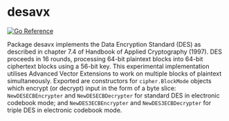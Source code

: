 # desavx

[![Go Reference](https://pkg.go.dev/badge/github.com/andjam/desavx.svg)](https://pkg.go.dev/github.com/andjam/desavx)

Package desavx implements the Data Encryption Standard (DES) as described
in chapter 7.4 of Handbook of Applied Cryptography (1997). DES proceeds in 16
rounds, processing 64-bit plaintext blocks into 64-bit ciphertext blocks
using a 56-bit key. This experimental implementation utilises Advanced
Vector Extensions to work on multiple blocks of plaintext simultaneously.
Exported are constructors for `cipher.BlockMode` objects which encrypt (or
decrypt) input in the form of a byte slice: `NewDESECBEncrypter` and
`NewDESECBDecrypter` for standard DES in electronic codebook mode; and
`NewDES3ECBEncrypter` and `NewDES3ECBDecrypter` for triple DES in electronic
codebook mode.
